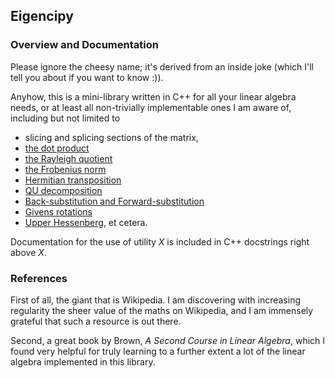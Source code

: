 ## Eigencipy
### Overview and Documentation
Please ignore the cheesy name; it's derived from an inside joke (which I'll tell you about if you want to know :)).

Anyhow, this is a mini-library written in C++ for all your linear algebra needs, or at least all 
non-trivially implementable ones I am aware of, including but not limited to
* slicing and splicing sections of the matrix,
* [the dot product](https://en.wikipedia.org/wiki/Dot_product)
* [the Rayleigh quotient](https://en.wikipedia.org/wiki/Rayleigh_quotient)
* [the Frobenius norm](https://mathworld.wolfram.com/FrobeniusNorm.html)
* [Hermitian transposition](https://en.wikipedia.org/wiki/Conjugate_transpose)
* [QU decomposition](https://en.wikipedia.org/wiki/QR_decomposition)
* [Back-substitution and Forward-substitution](https://en.wikipedia.org/wiki/Triangular_matrix#Forward_and_back_substitution)
* [Givens rotations](https://en.wikipedia.org/wiki/Givens_rotation)
* [Upper Hessenberg](https://en.wikipedia.org/wiki/Hessenberg_matrix#Upper_Hessenberg_matrix), et cetera.

Documentation for the use of utility $X$ is included in C++ docstrings right above $X$.

### References
First of all, the giant that is Wikipedia. I am discovering with increasing regularity the sheer value of the maths on Wikipedia, and I
am immensely grateful that such a resource is out there.

Second, a great book by Brown, _A Second Course in Linear Algebra_, which I found very helpful for truly learning  to a further
 extent a lot of the linear algebra implemented in this library.
